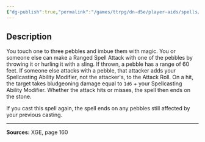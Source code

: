 ```yaml
---
{"dg-publish":true,"permalink":"/games/ttrpg/dn-d5e/player-aids/spells/cantrips/magic-stone/","tags":["TTRPG/DND/5e","verbal","somatic","damage","Spell"],"noteIcon":""}
---
```



## Description
You touch one to three pebbles and imbue them with magic.
You or someone else can make a Ranged Spell Attack with one of the pebbles by throwing it or hurling it with a sling.
If thrown, a pebble has a range of 60 feet.
If someone else attacks with a pebble, that attacker adds your Spellcasting Ability Modifier, not the attacker's, to the Attack Roll.
On a hit, the target takes bludgeoning damage equal to `1d6` + your Spellcasting Ability Modifier.
Whether the attack hits or misses, the spell then ends on the stone.

If you cast this spell again, the spell ends on any pebbles still affected by your previous casting.

---

**Sources:** XGE, page 160
